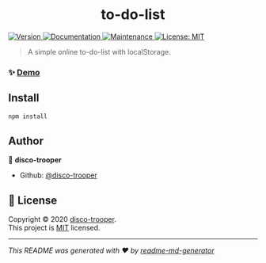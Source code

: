 <h1 align="center">to-do-list</h1>
<p>
  <a href="https://www.npmjs.com/package/to-do-list" target="_blank">
    <img alt="Version" src="https://img.shields.io/npm/v/to-do-list.svg">
  </a>
  <a href="https://github.com/disco-trooper/to-do-list#readme" target="_blank">
    <img alt="Documentation" src="https://img.shields.io/badge/documentation-yes-brightgreen.svg" />
  </a>
  <a href="https://github.com/disco-trooper/to-do-list/graphs/commit-activity" target="_blank">
    <img alt="Maintenance" src="https://img.shields.io/badge/Maintained%3F-yes-green.svg" />
  </a>
  <a href="https://github.com/disco-trooper/to-do-list/blob/master/LICENSE" target="_blank">
    <img alt="License: MIT" src="https://img.shields.io/github/license/disco-trooper/to-do-list" />
  </a>
</p>

> A simple online to-do-list with localStorage.

### ✨ [Demo](http://disco-trooper.github.io/calculator/)

## Install

```sh
npm install
```

## Author

👤 **disco-trooper**

* Github: [@disco-trooper](https://github.com/disco-trooper)

## 📝 License

Copyright © 2020 [disco-trooper](https://github.com/disco-trooper).<br />
This project is [MIT](https://github.com/disco-trooper/to-do-list/blob/master/LICENSE) licensed.

***
_This README was generated with ❤️ by [readme-md-generator](https://github.com/kefranabg/readme-md-generator)_
